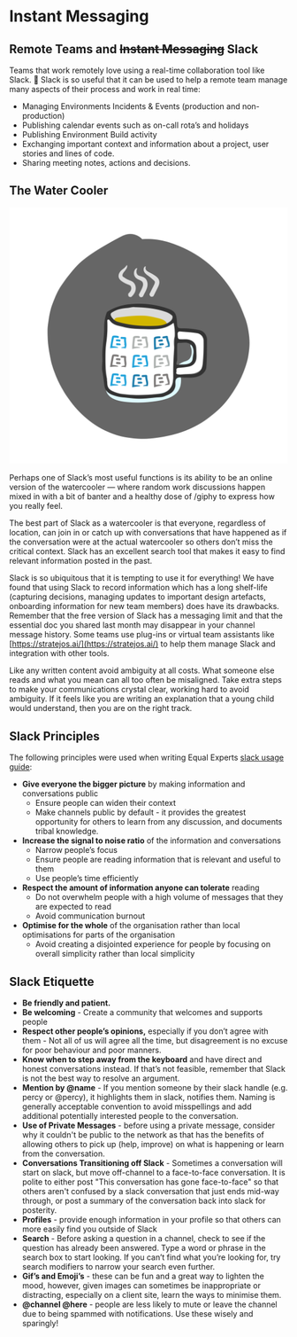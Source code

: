 # Instant Messaging

## Remote Teams and ~~Instant Messaging~~ Slack

Teams that work remotely love using a real-time collaboration tool like Slack. 💛 Slack is so useful that it can be used to help a remote team manage many aspects of their process and work in real time:

* Managing Environments Incidents & Events \(production and non-production\)
* Publishing calendar events such as on-call rota’s and holidays
* Publishing Environment Build activity
* Exchanging important context and information about a project, user stories and lines of code.
* Sharing meeting notes, actions and decisions.

## The Water Cooler

![The modern day watercooler ](.gitbook/assets/mug-01.png)

Perhaps one of Slack’s most useful functions is its ability to be an online version of the watercooler — where random work discussions happen mixed in with a bit of banter and a healthy dose of /giphy to express how you really feel.

The best part of Slack as a watercooler is that everyone, regardless of location, can join in or catch up with conversations that have happened as if the conversation were at the actual watercooler so others don’t miss the critical context. Slack has an excellent search tool that makes it easy to find relevant information posted in the past.

Slack is so ubiquitous that it is tempting to use it for everything! We have found that using Slack to record information which has a long shelf-life \(capturing decisions, managing updates to important design artefacts, onboarding information for new team members\) does have its drawbacks. Remember that the free version of Slack has a messaging limit and that the essential doc you shared last month may disappear in your channel message history. Some teams use plug-ins or virtual team assistants like [https://stratejos.ai/](https://stratejos.ai/) to help them manage Slack and integration with other tools.

Like any written content avoid ambiguity at all costs. What someone else reads and what you mean can all too often be misaligned. Take extra steps to make your communications crystal clear, working hard to avoid ambiguity. If it feels like you are writing an explanation that a young child would understand, then you are on the right track.

## **Slack Principles**

The following principles were used when writing Equal Experts [slack usage guide](https://github.com/EqualExperts/slack-guide/blob/master/README.md):

* **Give everyone the bigger picture** by making information and conversations public
  * Ensure people can widen their context
  * Make channels public by default - it provides the greatest opportunity for others to learn from any discussion, and documents tribal knowledge.
* **Increase the signal to noise ratio** of the information and conversations
  * Narrow people’s focus
  * Ensure people are reading information that is relevant and useful to them
  * Use people’s time efficiently
* **Respect the amount of information anyone can tolerate** reading
  * Do not overwhelm people with a high volume of messages that they are expected to read
  * Avoid communication burnout
* **Optimise for the whole** of the organisation rather than local optimisations for parts of the organisation
  * Avoid creating a disjointed experience for people by focusing on overall simplicity rather than local simplicity

## **Slack Etiquette**

* **Be friendly and patient.**
* **Be welcoming** - Create a community that welcomes and supports people 
* **Respect other people’s opinions,** especially if you don’t agree with them - Not all of us will agree all the time, but disagreement is no excuse for poor behaviour and poor manners.
* **Know when to step away from the keyboard** and have direct and honest conversations instead. If that’s not feasible, remember that Slack is not the best way to resolve an argument.
* **Mention by @name** - If you mention someone by their slack handle \(e.g. percy or @percy\), it highlights them in slack, notifies them. Naming is generally acceptable convention to avoid misspellings and add additional potentially interested people to the conversation.
* **Use of Private Messages** - before using a private message, consider why it couldn't be public to the network as that has the benefits of allowing others to pick up \(help, improve\) on what is happening or learn from the conversation.
* **Conversations Transitioning off Slack** - Sometimes a conversation will start on slack, but move off-channel to a face-to-face conversation. It is polite to either post "This conversation has gone face-to-face" so that others aren't confused by a slack conversation that just ends mid-way through, or post a summary of the conversation back into slack for posterity.
* **Profiles** - provide enough information in your profile so that others can more easily find you outside of Slack
* **Search** - Before asking a question in a channel, check to see if the question has already been answered. Type a word or phrase in the search box to start looking. If you can’t find what you’re looking for, try search modifiers to narrow your search even further.
* **Gif’s and Emoji’s** - these can be fun and a great way to lighten the mood, however, given images can sometimes be inappropriate or distracting, especially on a client site, learn the ways to minimise them. 
* **@channel @here** - people are less likely to mute or leave the channel due to being spammed with notifications. Use these wisely and sparingly!

